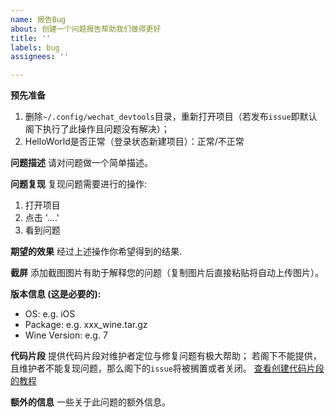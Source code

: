 ```yaml
---
name: 报告Bug
about: 创建一个问题报告帮助我们做得更好
title: ''
labels: bug
assignees: ''

---
```


**预先准备**
1. 删除`~/.config/wechat_devtools`目录，重新打开项目（若发布`issue`即默认阁下执行了此操作且问题没有解决）；
2. HelloWorld是否正常（登录状态新建项目）：正常/不正常

**问题描述**
请对问题做一个简单描述。

**问题复现**
复现问题需要进行的操作:
1. 打开项目
2. 点击 '....'
3. 看到问题

**期望的效果**
经过上述操作你希望得到的结果.

**截屏**
添加截图图片有助于解释您的问题（复制图片后直接粘贴将自动上传图片）。

**版本信息 (这是必要的):**
 - OS: e.g. iOS
 - Package: e.g. xxx_wine.tar.gz
 - Wine Version: e.g. 7

**代码片段**
提供代码片段对维护者定位与修复问题有极大帮助；
若阁下不能提供，且维护者不能复现问题，那么阁下的`issue`将被搁置或者关闭。
[查看创建代码片段的教程](https://developers.weixin.qq.com/miniprogram/dev/devtools/minicode.html)

**额外的信息**
一些关于此问题的额外信息。
